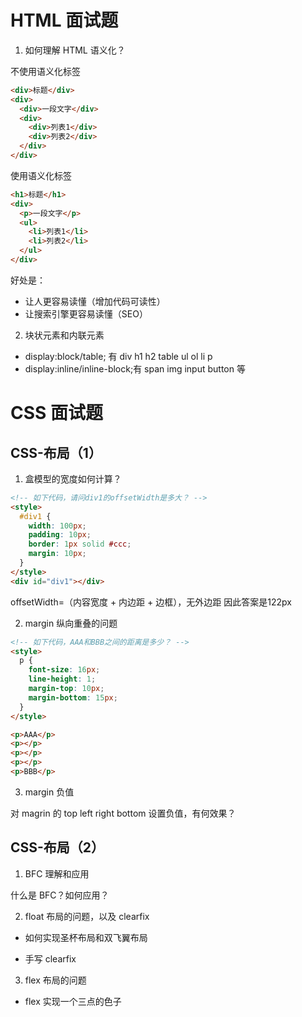# HTML 面试题

1. 如何理解 HTML 语义化？

不使用语义化标签

```html
<div>标题</div>
<div>
  <div>一段文字</div>
  <div>
    <div>列表1</div>
    <div>列表2</div>
  </div>
</div>
```

使用语义化标签

```html
<h1>标题</h1>
<div>
  <p>一段文字</p>
  <ul>
    <li>列表1</li>
    <li>列表2</li>
  </ul>
</div>
```

好处是：

- 让人更容易读懂（增加代码可读性）
- 让搜索引擎更容易读懂（SEO）

2. 块状元素和内联元素

- display:block/table; 有 div h1 h2 table ul ol li p
- display:inline/inline-block;有 span img input button 等

# CSS 面试题

## CSS-布局（1）

1. 盒模型的宽度如何计算？

```html
<!-- 如下代码，请问div1的offsetWidth是多大？ -->
<style>
  #div1 {
    width: 100px;
    padding: 10px;
    border: 1px solid #ccc;
    margin: 10px;
  }
</style>
<div id="div1"></div>
```

offsetWidth=（内容宽度 + 内边距 + 边框），无外边距
因此答案是122px

2. margin 纵向重叠的问题

```html
<!-- 如下代码，AAA和BBB之间的距离是多少？ -->
<style>
  p {
    font-size: 16px;
    line-height: 1;
    margin-top: 10px;
    margin-bottom: 15px;
  }
</style>

<p>AAA</p>
<p></p>
<p></p>
<p></p>
<p>BBB</p>
```

3. margin 负值

对 magrin 的 top left right bottom 设置负值，有何效果？

## CSS-布局（2）

1. BFC 理解和应用

什么是 BFC？如何应用？

2. float 布局的问题，以及 clearfix

- 如何实现圣杯布局和双飞翼布局

- 手写 clearfix

3. flex 布局的问题

- flex 实现一个三点的色子
